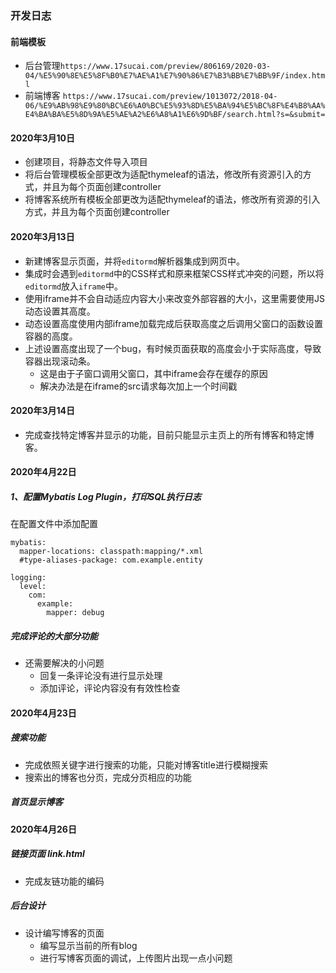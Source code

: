 ### 开发日志

#### 前端模板
* 后台管理`https://www.17sucai.com/preview/806169/2020-03-04/%E5%90%8E%E5%8F%B0%E7%AE%A1%E7%90%86%E7%B3%BB%E7%BB%9F/index.html`
* 前端博客 `https://www.17sucai.com/preview/1013072/2018-04-06/%E9%AB%98%E9%80%BC%E6%A0%BC%E5%93%8D%E5%BA%94%E5%BC%8F%E4%B8%AA%E4%BA%BA%E5%8D%9A%E5%AE%A2%E6%A8%A1%E6%9D%BF/search.html?s=&submit=`
#### 2020年3月10日
* 创建项目，将静态文件导入项目
* 将后台管理模板全部更改为适配thymeleaf的语法，修改所有资源引入的方式，并且为每个页面创建controller
* 将博客系统所有模板全部更改为适配thymeleaf的语法，修改所有资源的引入方式，并且为每个页面创建controller

#### 2020年3月13日
* 新建博客显示页面，并将`editormd`解析器集成到网页中。
* 集成时会遇到`editormd`中的CSS样式和原来框架CSS样式冲突的问题，所以将`editormd`放入`iframe`中。
* 使用iframe并不会自动适应内容大小来改变外部容器的大小，这里需要使用JS动态设置其高度。
* 动态设置高度使用内部iframe加载完成后获取高度之后调用父窗口的函数设置容器的高度。
* 上述设置高度出现了一个bug，有时候页面获取的高度会小于实际高度，导致容器出现滚动条。
    + 这是由于子窗口调用父窗口，其中iframe会存在缓存的原因
    + 解决办法是在iframe的src请求每次加上一个时间戳
    
#### 2020年3月14日
* 完成查找特定博客并显示的功能，目前只能显示主页上的所有博客和特定博客。


#### 2020年4月22日
##### 1、配置Mybatis Log Plugin，打印SQL执行日志
在配置文件中添加配置
```$xslt
mybatis:
  mapper-locations: classpath:mapping/*.xml
  #type-aliases-package: com.example.entity

logging:
  level:
    com:
      example:
        mapper: debug
```
##### 完成评论的大部分功能
* 还需要解决的小问题
    + 回复一条评论没有进行显示处理
    + 添加评论，评论内容没有有效性检查
    
#### 2020年4月23日
##### 搜索功能
* 完成依照关键字进行搜索的功能，只能对博客title进行模糊搜索
* 搜索出的博客也分页，完成分页相应的功能

##### 首页显示博客


#### 2020年4月26日
##### 链接页面  link.html
* 完成友链功能的编码

##### 后台设计
* 设计编写博客的页面
    * 编写显示当前的所有blog
    * 进行写博客页面的调试，上传图片出现一点小问题


